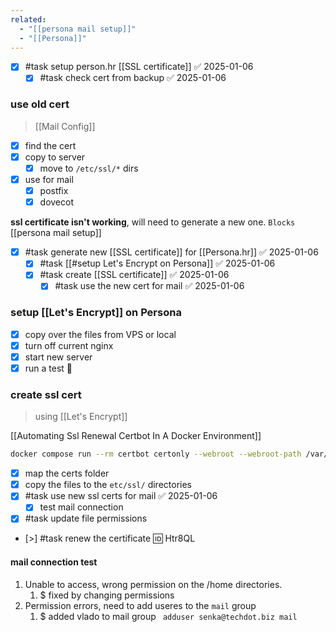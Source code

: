 ```yaml
---
related:
  - "[[persona mail setup]]"
  - "[[Persona]]"
---
```

- [x] #task setup person.hr [[SSL certificate]] ✅ 2025-01-06
	- [x] #task check cert from backup ✅ 2025-01-06
### use old cert
> [[Mail Config]]
- [x] find the cert
- [x] copy to server
	- [x] move to `/etc/ssl/*` dirs
- [x] use for mail
	- [x] postfix
	- [x] dovecot

**ssl certificate isn't working**, will need to generate a new one. `Blocks` [[persona mail setup]]

- [x] #task generate new [[SSL certificate]] for [[Persona.hr]] ✅ 2025-01-06
	- [x] #task [[#setup Let's Encrypt on Persona]] ✅ 2025-01-06
	- [x] #task create [[SSL certificate]] ✅ 2025-01-06
		- [x] #task use the new cert for mail ✅ 2025-01-06

### setup [[Let's Encrypt]] on Persona
- [x] copy over the files from VPS or local
- [x] turn off current nginx
- [x] start new server
- [x] run a test 🧪

### create ssl cert
> using [[Let's Encrypt]]

[[Automating Ssl Renewal Certbot In A Docker Environment]]
```bash
docker compose run --rm certbot certonly --webroot --webroot-path /var/www/certbot/ --dry-run -d persona.hr
```

- [x] map the certs folder
- [x] copy the files to the `etc/ssl/` directories
- [x] #task use new ssl certs for mail ✅ 2025-01-06
	- [x] test mail connection
- [x] #task update file permissions
- [>] #task renew the certificate 🆔 Htr8QL
#### mail connection test
1. Unable to access, wrong permission on the /home directories.
	1. $ fixed by changing permissions
2. Permission errors, need to add useres to the `mail` group
	1. $ added vlado to mail group ` adduser senka@techdot.biz mail`
